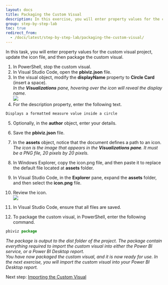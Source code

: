 ```yaml
---
layout: docs
title: Packaging the Custom Visual
description: In this exercise, you will enter property values for the custom visual project, update the icon file, and then package the custom visual.
group: step-by-step-lab
toc: true
redirect_from:
  - /docs/latest/step-by-step-lab/packaging-the-custom-visual/
---
```


In this task, you will enter property values for the custom visual project, update the icon file, and then package the custom visual.

1. In PowerShell, stop the custom visual.
2. In Visual Studio Code, open the **pbiviz.json** file.
3. In the visual object, modify the **displayName** property to **Circle Card** (insert a space).  
*In the **Visualizations** pane, hovering over the icon will reveal the display name.*  
![](../images/display-name-circle-card.png)  
4. For the description property, enter the following text.
```typescript
Displays a formatted measure value inside a circle
```  
5. Optionally, in the **author** object, enter your details.
6. Save the **pbiviz.json** file.
7. In the **assets** object, notice that the document defines a path to an icon.
*The icon is the image that appears in the **Visualizations pane**. It must be a PNG file, 20 pixels by 20 pixels.*
8. In Windows Explorer, copy the icon.png file, and then paste it to replace the default file located at **assets** folder.
9. In Visual Studio Code, in the **Explorer** pane, expand the **assets** folder, and then select the **icon.png** file.
10. Review the icon.  
![](../images/visual-icon.png)  

11. In Visual Studio Code, ensure that all files are saved.
12. To package the custom visual, in PowerShell, enter the following command.
```typescript
pbiviz package
```  
*The package is output to the dist folder of the project. The package contain everything required to import the custom visual into either the Power BI service, or a Power BI Desktop report.    
You have now packaged the custom visual, and it is now ready for use. In the next exercise, you will import the custom visual into your Power BI Desktop report.*

Next step: [Importing the Custom Visual](../importing-the-custom-visual/)